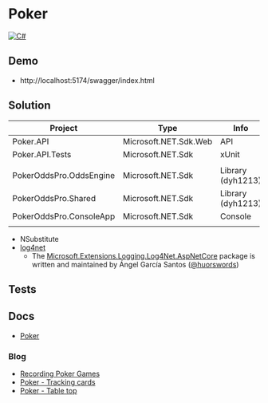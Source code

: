 # Poker

[![C#](https://img.shields.io/badge/c%23-239120.svg?style=for-the-badge&logo=c-sharp&logoColor=white)](https://learn.microsoft.com/en-us/dotnet/csharp/)

<!-- [![Poker API Tests](https://gist.githubusercontent.com/alexhedley/###/raw/poker_api_tests.md_badge.svg "Poker API Tests")](https://gist.github.com/alexhedley/###) -->

## Demo

- http://localhost:5174/swagger/index.html

## Solution

| Project                 | Type                  | Info              |
| ----------------------- | --------------------- | ----------------- |
| Poker.API               | Microsoft.NET.Sdk.Web | API               |
| Poker.API.Tests         | Microsoft.NET.Sdk     | xUnit             |
|                         |                       |                   |
| PokerOddsPro.OddsEngine | Microsoft.NET.Sdk     | Library (dyh1213) |
| PokerOddsPro.Shared     | Microsoft.NET.Sdk     | Library (dyh1213) |
| PokerOddsPro.ConsoleApp | Microsoft.NET.Sdk     | Console           |
|                         |                       |                   |

- NSubstitute
- [log4net](https://logging.apache.org/log4net/)
  - The [Microsoft.Extensions.Logging.Log4Net.AspNetCore](https://github.com/huorswords/Microsoft.Extensions.Logging.Log4Net.AspNetCore) package is written and maintained by Ángel García Santos ([@huorswords](https://github.com/huorswords/))

## Tests

<!-- - [Poker API Tests](https://gist.github.com/alexhedley/###) -->

<!-- Output using [dotnet-tests-report](https://github.com/marketplace/actions/dotnet-tests-report) ([Code](https://github.com/zyborg/dotnet-tests-report)) -->

## Docs

- [Poker](../../docs/POKER.md)

### Blog

- [Recording Poker Games](https://alexhedley.com/blog/posts/poker-recording-games)
- [Poker - Tracking cards](https://alexhedley.com/blog/posts/poker-tracking-cards)
- [Poker - Table top](https://alexhedley.com/blog/posts/poker-table-top)

